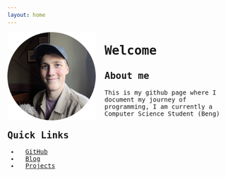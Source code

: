 ```yaml
---
layout: home
---
```


<style>
  @import url('https://fonts.googleapis.com/css2?family=JetBrains+Mono:ital,wght@0,100..800;1,100..800&display=swap');
    
  body, h1, h2, h3, h4, h5, h6, p, li, a {
      font-family: 'JetBrains Mono', monospace;
  }

  <link rel="stylesheet" href="https://cdnjs.cloudflare.com/ajax/libs/font-awesome/6.5.0/css/all.min.css"/>

</style>

<img src="/assets/pp.png" alt="My photo" width="200" align="left" style="margin-right: 20px;"/>

# Welcome

## About me

This is my github page where I document my journey of programming, I am currently a Computer Science Student (Beng)

## Quick Links

- <i class="fa-brands fa-github-alt"></i> &nbsp; [GitHub](https://github.com/george-cliff)
- <i class="fa-solid fa-book"></i> &nbsp; [Blog](./blog/)
- <i class="fa-solid fa-laptop-code"></i> &nbsp; [Projects](./projects/)

